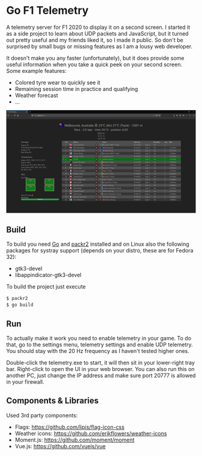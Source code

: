 # Go F1 Telemetry

A telemetry server for F1 2020 to display it on a second screen. I started it
as a side project to learn about UDP packets and JavaScript, but it turned
out pretty useful and my friends liked it, so I made it public. So don't be
surprised by small bugs or missing features as I am a lousy web developer.

It doesn't make you any faster (unfortunately), but it does provide some
useful information when you take a quick peek on your second screen. Some
example features:
- Colored tyre wear to quickly see it
- Remaining session time in practice and qualifying
- Weather forecast
- ...

![](screenshot_firefox.png)


## Build

To build you need [Go](https://golang.org/) and
[packr2](https://github.com/gobuffalo/packr/tree/master/v2) installed and on
Linux also the following packages for systray support (depends on your distro,
these are for Fedora 32): 
- gtk3-devel
- libappindicator-gtk3-devel

To build the project just execute
```sh
$ packr2
$ go build
```

## Run

To actually make it work you need to enable telemetry in your game. To do that,
go to the settings menu, telemetry settings and enable UDP telemetry. You
should stay with the 20 Hz frequency as I haven't tested higher ones.

Double-click the telemetry.exe to start, it will then sit in your lower-right
tray bar. Right-click to open the UI in your web browser.
You can also run this on another PC, just change the IP address and make
sure port 20777 is allowed in your firewall.

## Components & Libraries

Used 3rd party components:
- Flags: https://github.com/lipis/flag-icon-css
- Weather icons: https://github.com/erikflowers/weather-icons
- Moment.js: https://github.com/moment/moment
- Vue.js: https://github.com/vuejs/vue
